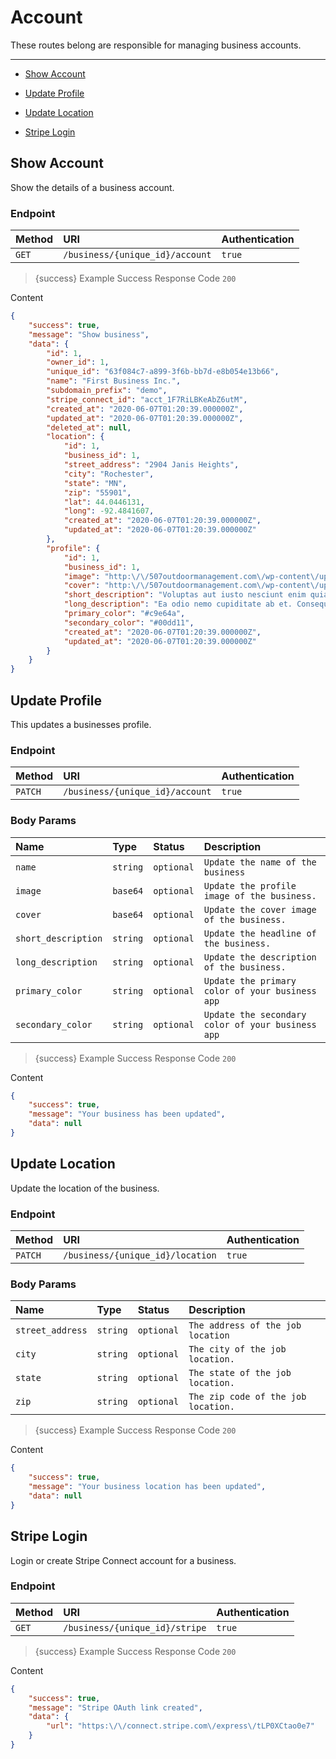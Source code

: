 # Account

These routes belong are responsible for managing business accounts.

---

- [Show Account](#show-account)


- [Update Profile](#update-profile)


- [Update Location](#update-location)


- [Stripe Login](#stripe-login)



<a name="show-account"></a>
## Show Account

Show the details of a business account.
### Endpoint
|Method|URI|Authentication|
|:-|:-|:-|
|`GET`|`/business/{unique_id}/account`|`true`|



> {success} Example Success Response
Code `200`

Content

```json
{
    "success": true,
    "message": "Show business",
    "data": {
        "id": 1,
        "owner_id": 1,
        "unique_id": "63f084c7-a899-3f6b-bb7d-e8b054e13b66",
        "name": "First Business Inc.",
        "subdomain_prefix": "demo",
        "stripe_connect_id": "acct_1F7RiLBKeAbZ6utM",
        "created_at": "2020-06-07T01:20:39.000000Z",
        "updated_at": "2020-06-07T01:20:39.000000Z",
        "deleted_at": null,
        "location": {
            "id": 1,
            "business_id": 1,
            "street_address": "2904 Janis Heights",
            "city": "Rochester",
            "state": "MN",
            "zip": "55901",
            "lat": 44.0446131,
            "long": -92.4841607,
            "created_at": "2020-06-07T01:20:39.000000Z",
            "updated_at": "2020-06-07T01:20:39.000000Z"
        },
        "profile": {
            "id": 1,
            "business_id": 1,
            "image": "http:\/\/507outdoormanagement.com\/wp-content\/uploads\/2019\/10\/foliage-2942282_1920-1920x730.jpg",
            "cover": "http:\/\/507outdoormanagement.com\/wp-content\/uploads\/2019\/10\/foliage-2942282_1920-1920x730.jpg",
            "short_description": "Voluptas aut iusto nesciunt enim quia dignissimos aliquid.",
            "long_description": "Ea odio nemo cupiditate ab et. Consequatur eius placeat laudantium laborum eos explicabo. Reiciendis molestias dolores aut ipsa. Molestiae explicabo libero est sunt quae ratione nihil.",
            "primary_color": "#c9e64a",
            "secondary_color": "#00dd11",
            "created_at": "2020-06-07T01:20:39.000000Z",
            "updated_at": "2020-06-07T01:20:39.000000Z"
        }
    }
}

```



<a name="update-profile"></a>
## Update Profile

This updates a businesses profile.
### Endpoint
|Method|URI|Authentication|
|:-|:-|:-|
|`PATCH`|`/business/{unique_id}/account`|`true`|


### Body Params
|Name|Type|Status|Description|
|:-|:-|:-|:-|
|`name`|`string`|`optional`|`Update the name of the business`|
|`image`|`base64`|`optional`|`Update the profile image of the business.`|
|`cover`|`base64`|`optional`|`Update the cover image of the business.`|
|`short_description`|`string`|`optional`|`Update the headline of the business.`|
|`long_description`|`string`|`optional`|`Update the description of the business.`|
|`primary_color`|`string`|`optional`|`Update the primary color of your business app`|
|`secondary_color`|`string`|`optional`|`Update the secondary color of your business app`|


> {success} Example Success Response
Code `200`

Content

```json
{
    "success": true,
    "message": "Your business has been updated",
    "data": null
}

```



<a name="update-location"></a>
## Update Location

Update the location of the business.
### Endpoint
|Method|URI|Authentication|
|:-|:-|:-|
|`PATCH`|`/business/{unique_id}/location`|`true`|


### Body Params
|Name|Type|Status|Description|
|:-|:-|:-|:-|
|`street_address`|`string`|`optional`|`The address of the job location`|
|`city`|`string`|`optional`|`The city of the job location.`|
|`state`|`string`|`optional`|`The state of the job location.`|
|`zip`|`string`|`optional`|`The zip code of the job location.`|


> {success} Example Success Response
Code `200`

Content

```json
{
    "success": true,
    "message": "Your business location has been updated",
    "data": null
}

```



<a name="stripe-login"></a>
## Stripe Login

Login or create Stripe Connect account for a business.
### Endpoint
|Method|URI|Authentication|
|:-|:-|:-|
|`GET`|`/business/{unique_id}/stripe`|`true`|



> {success} Example Success Response
Code `200`

Content

```json
{
    "success": true,
    "message": "Stripe OAuth link created",
    "data": {
        "url": "https:\/\/connect.stripe.com\/express\/tLP0XCtao0e7"
    }
}

```


